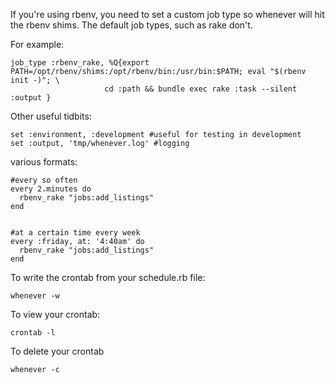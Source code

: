 If you're using rbenv, you need to set a custom job type so whenever
will hit the rbenv shims. The default job types, such as rake don't.

For example:

    job_type :rbenv_rake, %Q{export PATH=/opt/rbenv/shims:/opt/rbenv/bin:/usr/bin:$PATH; eval "$(rbenv init -)"; \
                         cd :path && bundle exec rake :task --silent :output }

Other useful tidbits:

    set :environment, :development #useful for testing in development
    set :output, 'tmp/whenever.log' #logging

various formats:

    #every so often
    every 2.minutes do 
      rbenv_rake "jobs:add_listings"
    end


    #at a certain time every week
    every :friday, at: '4:40am' do
      rbenv_rake "jobs:add_listings"
    end

To write the crontab from your schedule.rb file:

    whenever -w

To view your crontab:

    crontab -l

To delete your crontab

    whenever -c
    
